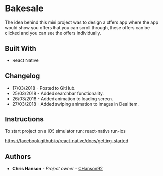 # Bakesale

The idea behind this mini project was to design a offers app where the app would show you offers that you can scroll through, these offers can be clicked and you can see the offers individually.

## Built With

* React Native

## Changelog

* 17/03/2018 - Posted to GitHub.
* 25/03/2018 - Added searchbar functionality.
* 26/03/2018 - Added animation to loading screen.
* 27/03/2018 - Added swiping animation to images in DealItem.

## Instructions

To start project on a iOS simulator run: react-native run-ios

https://facebook.github.io/react-native/docs/getting-started

## Authors

* **Chris Hanson** - *Project owner* - [CHanson92](https://github.com/CHanson92)